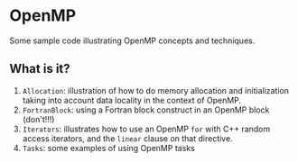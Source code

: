 # OpenMP

Some sample code illustrating OpenMP concepts and techniques.

## What is it?
1. `Allocation`: illustration of how to do memory allocation and
    initialization taking into account data locality in the context of
    OpenMP.
1. `FortranBlock`: using a Fortran block construct in an OpenMP block (don't!!!)
1. `Iterators`: illustrates how to use an OpenMP `for` with C++ random
    access iterators, and the `linear` clause on that directive.
1. `Tasks`: some examples of using OpenMP tasks
